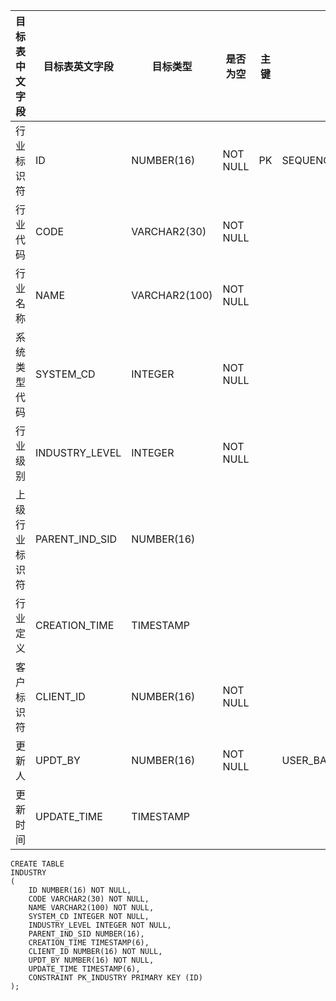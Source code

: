 <!--sec data-title="企业行业映射表" data-id="section0" data-show=true ces-->

| 目标表中文字段 | 目标表英文字段        | 目标类型          | 是否为空     | 主键   | 说明                     |
| ------- | -------------- | ------------- | -------- | ---- | ---------------------- |
| 行业标识符   | ID             | NUMBER(16)    | NOT NULL | PK   | SEQUENCE               |
| 行业代码    | CODE           | VARCHAR2(30)  | NOT NULL |      |                        |
| 行业名称    | NAME           | VARCHAR2(100) | NOT NULL |      |                        |
| 系统类型代码  | SYSTEM_CD      | INTEGER       | NOT NULL |      |                        |
| 行业级别    | INDUSTRY_LEVEL | INTEGER       | NOT NULL |      |                        |
| 上级行业标识符 | PARENT_IND_SID | NUMBER(16)    |          |      |                        |
| 行业定义    | CREATION_TIME  | TIMESTAMP     |          |      |                        |
| 客户标识符   | CLIENT_ID      | NUMBER(16)    | NOT NULL |      |                        |
| 更新人     | UPDT_BY        | NUMBER(16)    | NOT NULL |      | USER_BASICINFO.USER_ID |
| 更新时间    | UPDATE_TIME    | TIMESTAMP     |          |      |                        |

<!--endsec-->

<!--sec data-title="DDL" data-id="section1" data-show=true ces-->

    CREATE TABLE
    INDUSTRY
    (
        ID NUMBER(16) NOT NULL,
        CODE VARCHAR2(30) NOT NULL,
        NAME VARCHAR2(100) NOT NULL,
        SYSTEM_CD INTEGER NOT NULL,
        INDUSTRY_LEVEL INTEGER NOT NULL,
        PARENT_IND_SID NUMBER(16),
        CREATION_TIME TIMESTAMP(6),
        CLIENT_ID NUMBER(16) NOT NULL,
        UPDT_BY NUMBER(16) NOT NULL,
        UPDATE_TIME TIMESTAMP(6),
        CONSTRAINT PK_INDUSTRY PRIMARY KEY (ID)
    );
<!--endsec-->
